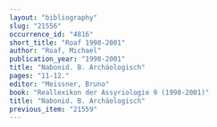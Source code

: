 ```yaml
---
layout: "bibliography"
slug: "21556"
occurrence_id: "4816"
short_title: "Roaf 1998-2001"
author: "Roaf, Michael"
publication_year: "1998-2001"
title: "Nabonid. B. Archäologisch"
pages: "11-12."
editor: "Meissner, Bruno"
book: "Reallexikon der Assyriologie 9 (1998-2001)"
title: "Nabonid. B. Archäologisch"
previous_item: "21559"
---
```

